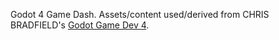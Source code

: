 Godot 4 Game Dash. Assets/content used/derived from CHRIS BRADFIELD's [Godot Game Dev 4](https://github.com/PacktPublishing/Godot-4-Game-Development-Projects-Second-Edition/tree/main/).
